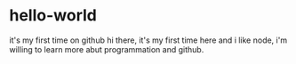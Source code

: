 # hello-world
it's my first time on github
hi there, it's my first time here and i like node, i'm willing to learn more abut programmation and github.
